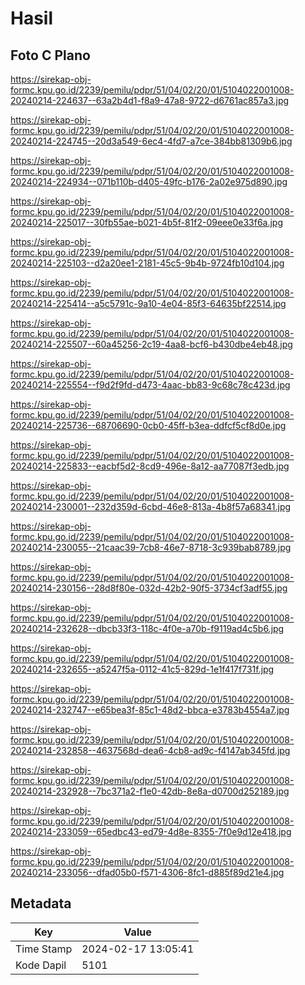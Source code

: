 # Hasil

## Foto C Plano

https://sirekap-obj-formc.kpu.go.id/2239/pemilu/pdpr/51/04/02/20/01/5104022001008-20240214-224637--63a2b4d1-f8a9-47a8-9722-d6761ac857a3.jpg

https://sirekap-obj-formc.kpu.go.id/2239/pemilu/pdpr/51/04/02/20/01/5104022001008-20240214-224745--20d3a549-6ec4-4fd7-a7ce-384bb81309b6.jpg

https://sirekap-obj-formc.kpu.go.id/2239/pemilu/pdpr/51/04/02/20/01/5104022001008-20240214-224934--071b110b-d405-49fc-b176-2a02e975d890.jpg

https://sirekap-obj-formc.kpu.go.id/2239/pemilu/pdpr/51/04/02/20/01/5104022001008-20240214-225017--30fb55ae-b021-4b5f-81f2-09eee0e33f6a.jpg

https://sirekap-obj-formc.kpu.go.id/2239/pemilu/pdpr/51/04/02/20/01/5104022001008-20240214-225103--d2a20ee1-2181-45c5-9b4b-9724fb10d104.jpg

https://sirekap-obj-formc.kpu.go.id/2239/pemilu/pdpr/51/04/02/20/01/5104022001008-20240214-225414--a5c5791c-9a10-4e04-85f3-64635bf22514.jpg

https://sirekap-obj-formc.kpu.go.id/2239/pemilu/pdpr/51/04/02/20/01/5104022001008-20240214-225507--60a45256-2c19-4aa8-bcf6-b430dbe4eb48.jpg

https://sirekap-obj-formc.kpu.go.id/2239/pemilu/pdpr/51/04/02/20/01/5104022001008-20240214-225554--f9d2f9fd-d473-4aac-bb83-9c68c78c423d.jpg

https://sirekap-obj-formc.kpu.go.id/2239/pemilu/pdpr/51/04/02/20/01/5104022001008-20240214-225736--68706690-0cb0-45ff-b3ea-ddfcf5cf8d0e.jpg

https://sirekap-obj-formc.kpu.go.id/2239/pemilu/pdpr/51/04/02/20/01/5104022001008-20240214-225833--eacbf5d2-8cd9-496e-8a12-aa77087f3edb.jpg

https://sirekap-obj-formc.kpu.go.id/2239/pemilu/pdpr/51/04/02/20/01/5104022001008-20240214-230001--232d359d-6cbd-46e8-813a-4b8f57a68341.jpg

https://sirekap-obj-formc.kpu.go.id/2239/pemilu/pdpr/51/04/02/20/01/5104022001008-20240214-230055--21caac39-7cb8-46e7-8718-3c939bab8789.jpg

https://sirekap-obj-formc.kpu.go.id/2239/pemilu/pdpr/51/04/02/20/01/5104022001008-20240214-230156--28d8f80e-032d-42b2-90f5-3734cf3adf55.jpg

https://sirekap-obj-formc.kpu.go.id/2239/pemilu/pdpr/51/04/02/20/01/5104022001008-20240214-232628--dbcb33f3-118c-4f0e-a70b-f9119ad4c5b6.jpg

https://sirekap-obj-formc.kpu.go.id/2239/pemilu/pdpr/51/04/02/20/01/5104022001008-20240214-232655--a5247f5a-0112-41c5-829d-1e1f417f731f.jpg

https://sirekap-obj-formc.kpu.go.id/2239/pemilu/pdpr/51/04/02/20/01/5104022001008-20240214-232747--e65bea3f-85c1-48d2-bbca-e3783b4554a7.jpg

https://sirekap-obj-formc.kpu.go.id/2239/pemilu/pdpr/51/04/02/20/01/5104022001008-20240214-232858--4637568d-dea6-4cb8-ad9c-f4147ab345fd.jpg

https://sirekap-obj-formc.kpu.go.id/2239/pemilu/pdpr/51/04/02/20/01/5104022001008-20240214-232928--7bc371a2-f1e0-42db-8e8a-d0700d252189.jpg

https://sirekap-obj-formc.kpu.go.id/2239/pemilu/pdpr/51/04/02/20/01/5104022001008-20240214-233059--65edbc43-ed79-4d8e-8355-7f0e9d12e418.jpg

https://sirekap-obj-formc.kpu.go.id/2239/pemilu/pdpr/51/04/02/20/01/5104022001008-20240214-233056--dfad05b0-f571-4306-8fc1-d885f89d21e4.jpg


## Metadata

| Key        | Value               |
| ---------- | ------------------- |
| Time Stamp | 2024-02-17 13:05:41 |
| Kode Dapil | 5101                |



